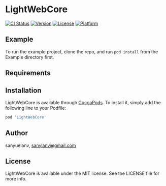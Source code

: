 # LightWebCore

[![CI Status](https://img.shields.io/travis/sanyuelanv/LightWebCore.svg?style=flat)](https://travis-ci.org/sanyuelanv/LightWebCore)
[![Version](https://img.shields.io/cocoapods/v/LightWebCore.svg?style=flat)](https://cocoapods.org/pods/LightWebCore)
[![License](https://img.shields.io/cocoapods/l/LightWebCore.svg?style=flat)](https://cocoapods.org/pods/LightWebCore)
[![Platform](https://img.shields.io/cocoapods/p/LightWebCore.svg?style=flat)](https://cocoapods.org/pods/LightWebCore)

## Example

To run the example project, clone the repo, and run `pod install` from the Example directory first.

## Requirements

## Installation

LightWebCore is available through [CocoaPods](https://cocoapods.org). To install
it, simply add the following line to your Podfile:

```ruby
pod 'LightWebCore'
```

## Author

sanyuelanv, sanylanv@gmail.com

## License

LightWebCore is available under the MIT license. See the LICENSE file for more info.
